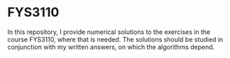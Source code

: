 # FYS3110
In this repository, I provide numerical solutions to the exercises in the course FYS3110, where that is needed. 
The solutions should be studied in conjunction with my written answers, on which the algorithms depend. 
